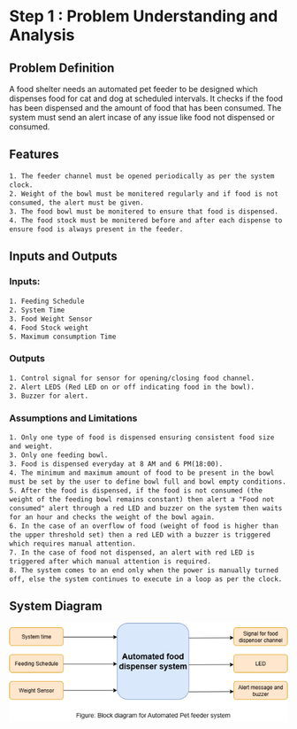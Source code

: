 # Step 1 : Problem Understanding and Analysis

## Problem Definition

A food shelter needs an automated pet feeder to be designed which dispenses food for cat and dog at scheduled intervals. It checks if the food has been dispensed and the amount of food that has been consumed. The system must send an alert incase of any issue like food not dispensed or consumed.

## Features

    1. The feeder channel must be opened periodically as per the system clock.
    2. Weight of the bowl must be monitered regularly and if food is not consumed, the alert must be given.
    3. The food bowl must be monitered to ensure that food is dispensed.
    4. The food stock must be monitered before and after each dispense to ensure food is always present in the feeder.

## Inputs and Outputs

### Inputs:

    1. Feeding Schedule
    2. System Time
    3. Food Weight Sensor
    4. Food Stock weight
    5. Maximum consumption Time


### Outputs

    1. Control signal for sensor for opening/closing food channel.
    2. Alert LEDS (Red LED on or off indicating food in the bowl).
    3. Buzzer for alert.

### Assumptions and Limitations

    1. Only one type of food is dispensed ensuring consistent food size and weight.
    3. Only one feeding bowl.
    3. Food is dispensed everyday at 8 AM and 6 PM(18:00).
    4. The minimum and maximum amount of food to be present in the bowl must be set by the user to define bowl full and bowl empty conditions.
    5. After the food is dispensed, if the food is not consumed (the weight of the feeding bowl remains constant) then alert a "Food not consumed" alert through a red LED and buzzer on the system then waits for an hour and checks the weight of the bowl again.
    6. In the case of an overflow of food (weight of food is higher than the upper threshold set) then a red LED with a buzzer is triggered which requires manual attention.
    7. In the case of food not dispensed, an alert with red LED is triggered after which manual attention is required.
    8. The system comes to an end only when the power is manually turned off, else the system continues to execute in a loop as per the clock.

## System Diagram

![alt text](<Block diagram.drawio (1).png>)
